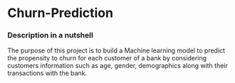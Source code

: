 <h1>Churn-Prediction</h>
<h3>Description in a nutshell</h3>
<p>The purpose of this project is to build a Machine learning model to predict
the propensity to churn for each customer of a bank by considering customers
information such as age, gender, demographics along with their transactions
with the bank.</p>
